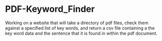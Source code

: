 # PDF-Keyword_Finder
Working on a website that will take a directory of pdf files, check them against a specified list of key words, and return a csv file containing a the key word data and the sentence that it is found in within the pdf document.
